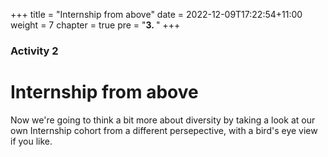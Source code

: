 +++
title = "Internship from above"
date = 2022-12-09T17:22:54+11:00
weight = 7
chapter = true
pre = "<b>3. </b>"
+++

### Activity 2

# Internship from above

Now we're going to think a bit more about diversity by taking a look at 
our own Internship cohort from a different persepective, with a bird's eye
view if you like.